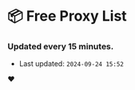 # :package: Free Proxy List
### Updated every 15 minutes.

- Last updated: `2024-09-24 15:52`

:heart:
